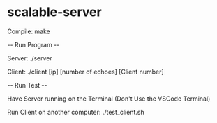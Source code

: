 # scalable-server

Compile: make

-- Run Program --

Server: ./server

Client: ./client [ip] [number of echoes] [Client number]

-- Run Test --

Have Server running on the Terminal (Don't Use the VSCode Terminal)

Run Client on another computer: ./test_client.sh
